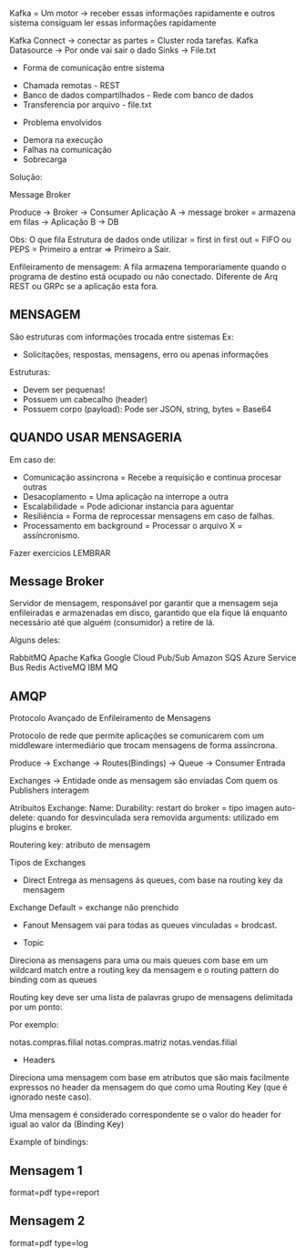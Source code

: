 Kafka = Um motor -> receber essas informações rapidamente
e outros sistema consiguam ler essas informações rapidamente


Kafka Connect -> conectar as partes = Cluster roda tarefas.
Kafka Datasource -> Por onde vai sair o dado
Sinks -> File.txt


* Forma de comunicação entre sistema

- Chamada remotas - REST
- Banco de dados compartilhados - Rede com banco de dados
- Transferencia por arquivo - file.txt

* Problema envolvidos

- Demora na execução
- Falhas na comunicação
- Sobrecarga

Solução:

Message Broker

Produce     ->     Broker                         -> Consumer
Aplicação A -> message broker = armazena em filas -> Aplicação B -> DB


Obs: O que fila
Estrutura de dados onde utilizar = first in first out = FIFO
ou PEPS = Primeiro a entrar => Primeiro a Sair.

Enfileiramento de mensagem: A fila armazena temporariamente
quando o programa de destino está ocupado ou não conectado.
Diferente de Arq REST ou GRPc se a aplicação esta fora.




## MENSAGEM 

São estruturas com informações trocada entre sistemas
Ex:
- Solicitações, respostas, mensagens, erro ou apenas informações

Estruturas:
- Devem ser pequenas!
- Possuem um cabecalho (header)
- Possuem corpo (payload): 
Pode ser JSON, string, bytes = Base64

## QUANDO USAR MENSAGERIA

Em caso de:

- Comunicação assíncrona = Recebe a requisição e continua
procesar outras
- Desacoplamento = Uma aplicação na interrope a outra
- Escalabilidade = Pode adicionar instancia para aguentar
- Resiliência = Forma de reprocessar mensagens em 
caso de falhas.
- Processamento em background = Processar o arquivo
X = assíncronismo.

Fazer exercicios LEMBRAR


## Message Broker 

Servidor de mensagem, responsável por garantir que 
a mensagem seja enfileiradas e armazenadas em disco, 
garantido que ela fique lá enquanto necessário até
que alguém (consumidor) a retire de lá.

Alguns deles:

RabbitMQ
Apache Kafka
Google Cloud Pub/Sub
Amazon SQS
Azure Service Bus
Redis
ActiveMQ
IBM MQ


## AMQP

Protocolo Avançado de Enfileiramento de Mensagens

Protocolo de rede que permite aplicações se
comunicarem com um middleware intermediário
que trocam mensagens de forma assíncrona.


			
Produce  ->  Exchange  -> Routes(Bindings) -> Queue -> Consumer
			Entrada			
			

Exchanges -> Entidade onde as mensagem são enviadas
Com quem os Publishers interagem

Atribuitos Exchange:
Name:
Durability: restart do broker = tipo imagen
auto-delete: quando for desvinculada sera removida
arguments: utilizado em plugins e broker.

Routering key: atributo de mensagem


Tipos de Exchanges

* Direct
Entrega as mensagens ás queues, 
com base na routing key da mensagem

Exchange Default = exchange não prenchido

* Fanout
Mensagem vai para todas as queues vinculadas
= brodcast.

* Topic

Direciona as mensagens para uma ou mais queues com
base em um wildcard match entre a routing key da
mensagem e o routing pattern do binding com as 
queues

Routing key deve ser uma lista de palavras
grupo de mensagens
delimitada por um ponto:

Por exemplo:

notas.compras.filial
notas.compras.matriz
notas.vendas.filial

* Headers

Direciona uma mensagem com base em atributos
que são mais facilmente expressos no 
header da mensagem do que como uma
Routing Key (que é ignorado neste caso).

Uma mensagem é considerado correspondente se
o valor do header for igual ao valor da 
(Binding Key)

Example of bindings:

Mensagem 1
----------
format=pdf
type=report

Mensagem 2
----------
format=pdf
type=log